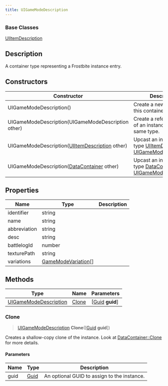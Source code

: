 ```yaml
---
title: UIGameModeDescription
---
```

### Base Classes

[UIItemDescription](/vext/ref/fb/uiitemdescription/)

## Description

A container type representing a Frostbite instance entry.

## Constructors

| Constructor                                                                      | Description                                                                                                                       |
| -------------------------------------------------------------------------------- | --------------------------------------------------------------------------------------------------------------------------------- |
| UIGameModeDescription()                                                          | Create a new instance of this container type.                                                                                     |
| UIGameModeDescription(UIGameModeDescription other)                               | Create a reference copy of an instance of the same type.                                                                          |
| UIGameModeDescription([UIItemDescription](/vext/ref/fb/uiitemdescription/) other)              | Upcast an instance of type [UIItemDescription](/vext/ref/fb/uiitemdescription/) to [UIGameModeDescription](/vext/ref/fb/uigamemodedescription/).              |
| UIGameModeDescription([DataContainer](/vext/ref/shared/class/datacontainer) other) | Upcast an instance of type [DataContainer](/vext/ref/shared/class/datacontainer) to [UIGameModeDescription](/vext/ref/fb/uigamemodedescription/). |

## Properties

| Name         | Type                                       | Description |
| ------------ | ------------------------------------------ | ----------- |
| identifier   | string                                     |             |
| name         | string                                     |             |
| abbreviation | string                                     |             |
| desc         | string                                     |             |
| battlelogId  | number                                     |             |
| texturePath  | string                                     |             |
| variations   | [GameModeVariation](/vext/ref/fb/gamemodevariation/)\[\] |             |

## Methods

| Type                                           | Name            | Parameters                                     |
| ---------------------------------------------- | --------------- | ---------------------------------------------- |
| [UIGameModeDescription](/vext/ref/fb/uigamemodedescription/) | [Clone](#clone) | \[[Guid](/vext/ref/shared/class/guid) **guid**\] |

### Clone

> [UIGameModeDescription](/vext/ref/fb/uigamemodedescription/) **Clone**(\[[Guid](/vext/ref/shared/class/guid) **guid**\])

Creates a shallow-copy clone of the instance. Look at [DataContainer::Clone](/vext/ref/shared/class/datacontainer#clone) for more details.

#### Parameters

| Name | Type         | Description                                 |
| ---- | ------------ | ------------------------------------------- |
| guid | [Guid](/vext/ref/shared/class/guid/) | An optional GUID to assign to the instance. |
